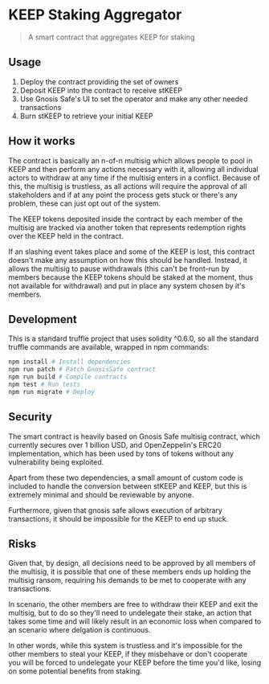# KEEP Staking Aggregator 
> A smart contract that aggregates KEEP for staking

## Usage
1. Deploy the contract providing the set of owners
2. Deposit KEEP into the contract to receive stKEEP
3. Use Gnosis Safe's UI to set the operator and make any other needed transactions
4. Burn stKEEP to retrieve your initial KEEP

## How it works
The contract is basically an n-of-n multisig which allows people to pool in KEEP and then perform any actions necessary with it, allowing all individual actors to withdraw at any time if the multisig enters in a conflict. Because of this, the multisig is trustless, as all actions will require the approval of all stakeholders and if at any point the process gets stuck or there's any problem, these can just opt out of the system.

The KEEP tokens deposited inside the contract by each member of the multisig are tracked via another token that represents redemption rights over the KEEP held in the contract.

If an slashing event takes place and some of the KEEP is lost, this contract doesn't make any assumption on how this should be handled. Instead, it allows the multisig to pause withdrawals (this can't be front-run by members because the KEEP tokens should be staked at the moment, thus not available for withdrawal) and put in place any system chosen by it's members.

## Development
This is a standard truffle project that uses solidity ^0.6.0, so all the standard truffle commands are available, wrapped in npm commands:
```bash
npm install # Install dependencies
npm run patch # Patch GnosisSafe contract
npm run build # Compile contracts
npm test # Run tests
npm run migrate # Deploy
```

## Security
The smart contract is heavily based on Gnosis Safe multisig contract, which currently secures over 1 billion USD, and OpenZeppelin's ERC20 implementation, which has been used by tons of tokens without any vulnerability being exploited.

Apart from these two dependencies, a small amount of custom code is included to handle the conversion between stKEEP and KEEP, but this is extremely minimal and should be reviewable by anyone.

Furthermore, given that gnosis safe allows execution of arbitrary transactions, it should be impossible for the KEEP to end up stuck.

## Risks
Given that, by design, all decisions need to be approved by all members of the multisig, it is possible that one of these members ends up holding the multisig ransom, requiring his demands to be met to cooperate with any transactions.

In scenario, the other members are free to withdraw their KEEP and exit the multisig, but to do so they'll need to undelegate their stake, an action that takes some time and will likely result in an economic loss when compared to an scenario where delgation is continuous.

In other words, while this system is trustless and it's impossible for the other members to steal your KEEP, if they misbehave or don't cooperate you will be forced to undelegate your KEEP before the time you'd like, losing on some potential benefits from staking.